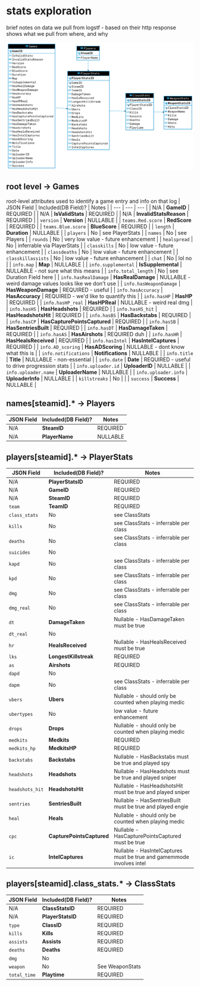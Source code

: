 # stats exploration
brief notes on data we pull from logstf - based on their http response  
shows what we pull from where, and why

![ alt text for screen readers](erd.png "Text to show on mouseover")
## root level -> Games  
root-level attributes used to identify a game entry and info on that log
 | JSON Field  | Included(DB Field)? | Notes | 
 | --- | --- | --- |
 | N/A | **GameID** | REQUIRED |
 | N/A | **IsValidStats** | REQUIRED |
 | N/A | **InvalidStatsReason** | REQUIRED |
 | `version` | **Version** | NULLABLE |
 | `teams.Red.score` | **RedScore** | REQUIRED |
 | `teams.Blue.score` | **BlueScore** | REQUIRED |
 | `length` | **Duration** | NULLABLE |
 | `players` | No | see PlayerStats |
 | `names` | No | see Players |
 | `rounds` | No | very low value - future enhancement |
 | `healspread` | No | inferrable via PlayerStats |
 | `classkills` | No | low value - future enhancement |
 | `classdeaths` | No | low value - future enhancement |
 | `classkillassists` | No | low value - future enhancement |
 | `chat` | No | lol no |
 | `info.map` | **Map** | NULLABLE |
 | `info.supplemental` | **IsSupplemental** | NULLABLE - not sure what this means |
 | `info.total_length` | No | see Duration Field here |
 | `info.hasRealDamage` | **HasRealDamage**  | NULLABLE - weird damage values looks like we don't use |
 | `info.hasWeaponDamage` | **HasWeaponDamage**  | REQUIRED - useful |
 | `info.hasAccuracy` | **HasAccuracy**  | REQUIRED - we'd like to quantify this |
 | `info.hasHP` | **HasHP** | REQUIRED |
 | `info.hasHP_real` | **HasHPReal** | NULLABLE - weird real dmg |
 | `info.hasHS` | **HasHeadshots**  | REQUIRED |
 | `info.hasHS_hit` | **HasHeadshotsHit**  | REQUIRED |
 | `info.hasBS` | **HasBackstabs**  | REQUIRED |
 | `info.hasCP` | **HasCapturePointsCaptured**  | REQUIRED |
 | `info.hasSB` | **HasSentriesBuilt**  | REQUIRED |
 | `info.hasDT` | **HasDamageTaken**  | REQUIRED |
 | `info.hasAS` | **HasAirshots** | REQUIRED duh |
 | `info.hasHR` | **HasHealsReceived**  | REQUIRED |
 | `info.hasIntel` | **HasIntelCaptures**  | REQUIRED |
 | `info.AD_scoring` | **HasADScoring**  | NULLABLE - dont know what this is |
 | `info.notifications` | **Notifications**  | NULLABLE |
 | `info.title` | **Title** | NULLABLE - non-essential |
 | `info.date` | **Date**  | REQUIRED - useful to drive progression stats |
 | `info.uploader.id` | **UploaderID**  | NULLABLE |
 | `info.uploader.name` | **UploaderName**  | NULLABLE |
 | `info.uploader.info` | **UploaderInfo**  | NULLABLE |
 | `killstreaks` | No |  |
 | `success` | **Success**  | NULLABLE |

## names[steamid].* -> Players  
 | JSON Field  | Included(DB Field)? | Notes | 
 | --- | --- | --- |
 | N/A | **SteamID** | REQUIRED |
 | N/A | **PlayerName** | NULLABLE |

## players[steamid].* -> PlayerStats
 | JSON Field  | Included(DB Field)? | Notes | 
 | --- | --- | --- |
 | N/A | **PlayerStatsID** | REQUIRED |
 | N/A | **GameID** | REQUIRED |
 | N/A | **SteamID** | REQUIRED |
 | `team` | **TeamID** | REQUIRED |
 | `class_stats` | No | see ClassStats |
 | `kills` | No | see ClassStats - inferrable per class |
 | `deaths` | No | see ClassStats - inferrable per class |
 | `suicides` | No |  |
 | `kapd` | No | see ClassStats - inferrable per class |
 | `kpd` | No | see ClassStats - inferrable per class |
 | `dmg` | No | see ClassStats - inferrable per class |
 | `dmg_real` | No | see ClassStats - inferrable per class |
 | `dt` | **DamageTaken** | Nullable  - HasDamageTaken must be true |
 | `dt_real` | No | |
 | `hr` | **HealsReceived** | Nullable - HasHealsReceived must be true |
 | `lks` | **LongestKillstreak** | REQUIRED |
 | `as` | **Airshots** | REQUIRED |
 | `dapd` | No | |
 | `dapm` | No | see ClassStats - inferrable per class|
 | `ubers` | **Ubers** | Nullable - should only be counted when playing medic |
 | `ubertypes` | No | low value - future enhancement |
 | `drops` | **Drops** | Nullable - should only be counted when playing medic |
 | `medkits` | **Medkits** | REQUIRED |
 | `medkits_hp` | **MedkitsHP** | REQUIRED |
 | `backstabs` | **Backstabs** | Nullable - HasBackstabs must be true and played spy |
 | `headshots` | **Headshots** | Nullable - HasHeadshots must be true and played sniper |
 | `headshots_hit` | **HeadshotsHit** | Nullable - HasHeadshotsHit must be true and played sniper |
 | `sentries` | **SentriesBuilt** | Nullable - HasSentriesBuilt must be true and played engie |
 | `heal` | **Heals** | Nullable - should only be counted when playing medic |
 | `cpc` | **CapturePointsCaptured** | Nullable - HasCapturePointsCaptured must be true |
 | `ic` | **IntelCaptures** | Nullable - HasIntelCaptures must be true and gamemmode involves intel |

## players[steamid].class_stats.* -> ClassStats
 | JSON Field  | Included(DB Field)? | Notes | 
 | --- | --- | --- |
 | N/A | **ClassStatsID** | REQUIRED |
 | N/A | **PlayerStatsID** | REQUIRED |
 | `type` | **ClassID** | REQUIRED |
 | `kills` | **Kills** | REQUIRED |
 | `assists` | **Assists** | REQUIRED |
 | `deaths` | **Deaths** | REQUIRED |
 | `dmg` | No |  |
 | `weapon` | No | See WeaponStats |
 | `total_time` | **Playtime** | REQUIRED |